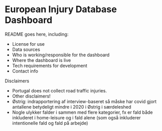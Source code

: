 # European Injury Database Dashboard

README goes here, including:

* License for use
* Data sources
* Who is working/responsible for the dashboard
* Where the dashboard is live
* Tech requirements for development
* Contact info


Disclaimers

* Portugal does not collect road traffic injuries.
* Other disclaimers!
* Østrig: indrapportering af interview-baseret så måske har covid gjort antallene betydeligt mindre i 2020 i Østrig i særdeleshed
* Nogle ulykker falder i sammen med flere kategorier, fx er fald både inkluderet i home-leisure og i fald alene (som også inkluderer intentionelle fald og fald på arbejde)
